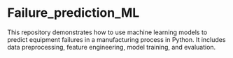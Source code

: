 # Failure_prediction_ML
This repository demonstrates how to use machine learning models to predict equipment failures in a manufacturing process in Python. It includes data preprocessing, feature engineering, model training, and evaluation.
